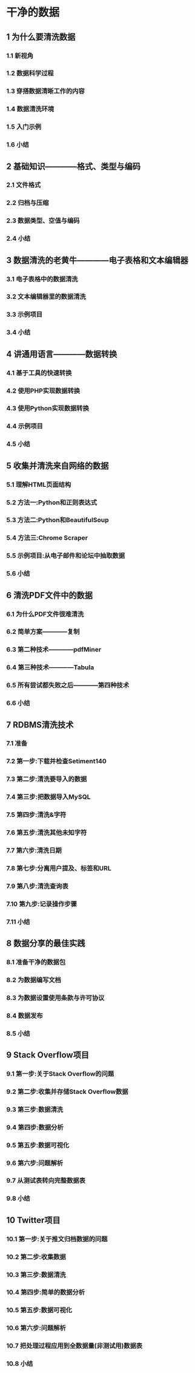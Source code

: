 # 干净的数据

## 1 为什么要清洗数据

### 1.1 新视角

### 1.2 数据科学过程

### 1.3 穿搭数据清晰工作的内容

### 1.4 数据清洗环境

### 1.5 入门示例

### 1.6 小结

## 2 基础知识————格式、类型与编码

### 2.1 文件格式

### 2.2 归档与压缩

### 2.3 数据类型、空值与编码

### 2.4 小结

## 3 数据清洗的老黄牛————电子表格和文本编辑器 

### 3.1 电子表格中的数据清洗

### 3.2 文本编辑器里的数据清洗

### 3.3 示例项目

### 3.4 小结

## 4 讲通用语言————数据转换

### 4.1 基于工具的快速转换

### 4.2 使用PHP实现数据转换

### 4.3 使用Python实现数据转换

### 4.4 示例项目

### 4.5 小结

## 5 收集并清洗来自网络的数据

### 5.1 理解HTML页面结构

### 5.2 方法一:Python和正则表达式

### 5.3 方法二:Python和BeautifulSoup

### 5.4 方法三:Chrome Scraper

### 5.5 示例项目:从电子邮件和论坛中抽取数据

### 5.6 小结

## 6 清洗PDF文件中的数据

### 6.1 为什么PDF文件很难清洗

### 6.2 简单方案————复制

### 6.3 第二种技术————pdfMiner

### 6.4 第三种技术————Tabula

### 6.5 所有尝试都失败之后————第四种技术

### 6.6 小结

## 7 RDBMS清洗技术

### 7.1 准备

### 7.2 第一步:下载并检查Setiment140

### 7.3 第二步:清洗要导入的数据

### 7.4 第三步:把数据导入MySQL

### 7.5 第四步:清洗&amp;字符

### 7.6 第五步:清洗其他未知字符

### 7.7 第六步:清洗日期

### 7.8 第七步:分离用户提及、标签和URL

### 7.9 第八步:清洗查询表

### 7.10 第九步:记录操作步骤

### 7.11 小结

## 8 数据分享的最佳实践

### 8.1 准备干净的数据包

### 8.2 为数据编写文档

### 8.3 为数据设置使用条款与许可协议

### 8.4 数据发布

### 8.5 小结

## 9 Stack Overflow项目

### 9.1 第一步:关于Stack Overflow的问题

### 9.2 第二步:收集并存储Stack Overflow数据

### 9.3 第三步:数据清洗

### 9.4 第四步:数据分析

### 9.5 第五步:数据可视化

### 9.6 第六步:问题解析

### 9.7 从测试表转向完整数据表

### 9.8 小结

## 10 Twitter项目

### 10.1 第一步:关于推文归档数据的问题

### 10.2 第二步:收集数据

### 10.3 第三步:数据清洗

### 10.4 第四步:简单的数据分析

### 10.5 第五步:数据可视化

### 10.6 第六步:问题解析

### 10.7 把处理过程应用到全数据量(非测试用)数据表

### 10.8 小结
